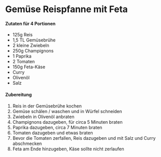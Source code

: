 # Gemüse Reispfanne mit Feta

#### **Zutaten für 4 Portionen**
* 125g Reis
* 1,5 TL Gemüsebrühe
* 2 kleine Zwiebeln
* 250g Champignons
* 1 Paprika
* 2 Tomaten
* 150g Feta-Käse
* Curry
* Olivenöl
* Salz

#### **Zubereitung**
1. Reis in der Gemüsebrühe kochen
2. Gemüse schälen / waschen und in Würfel schneiden
3.  Zwiebeln in Olivenöl anbraten
4.  Champignons dazugeben, für circa 5 Minuten braten
5.  Paprika dazugeben, circa 7 Minuten braten
6.  Tomaten dazugeben und etwas braten
7.  Bevor die Tomaten zerfallen, Reis dazugeben und mit Salz und Curry abschmecken
8.  Feta am Ende hinzugeben, Käse sollte nicht zerlaufen